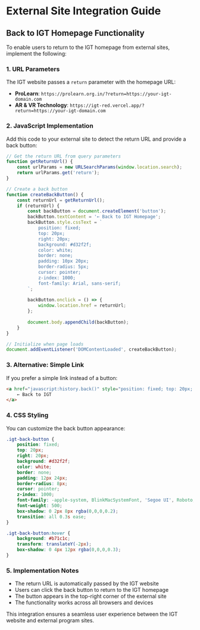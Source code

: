 # External Site Integration Guide

## Back to IGT Homepage Functionality

To enable users to return to the IGT homepage from external sites, implement the following:

### 1. URL Parameters
The IGT website passes a `return` parameter with the homepage URL:
- **ProLearn**: `https://prolearn.org.in/?return=https://your-igt-domain.com`
- **AR & VR Technology**: `https://igt-red.vercel.app/?return=https://your-igt-domain.com`

### 2. JavaScript Implementation
Add this code to your external site to detect the return URL and provide a back button:

```javascript
// Get the return URL from query parameters
function getReturnUrl() {
    const urlParams = new URLSearchParams(window.location.search);
    return urlParams.get('return');
}

// Create a back button
function createBackButton() {
    const returnUrl = getReturnUrl();
    if (returnUrl) {
        const backButton = document.createElement('button');
        backButton.textContent = '← Back to IGT Homepage';
        backButton.style.cssText = `
            position: fixed;
            top: 20px;
            right: 20px;
            background: #d32f2f;
            color: white;
            border: none;
            padding: 10px 20px;
            border-radius: 5px;
            cursor: pointer;
            z-index: 1000;
            font-family: Arial, sans-serif;
        `;
        
        backButton.onclick = () => {
            window.location.href = returnUrl;
        };
        
        document.body.appendChild(backButton);
    }
}

// Initialize when page loads
document.addEventListener('DOMContentLoaded', createBackButton);
```

### 3. Alternative: Simple Link
If you prefer a simple link instead of a button:

```html
<a href="javascript:history.back()" style="position: fixed; top: 20px; right: 20px; background: #d32f2f; color: white; padding: 10px 20px; text-decoration: none; border-radius: 5px;">
    ← Back to IGT
</a>
```

### 4. CSS Styling
You can customize the back button appearance:

```css
.igt-back-button {
    position: fixed;
    top: 20px;
    right: 20px;
    background: #d32f2f;
    color: white;
    border: none;
    padding: 12px 24px;
    border-radius: 8px;
    cursor: pointer;
    z-index: 1000;
    font-family: -apple-system, BlinkMacSystemFont, 'Segoe UI', Roboto, sans-serif;
    font-weight: 500;
    box-shadow: 0 2px 8px rgba(0,0,0,0.2);
    transition: all 0.3s ease;
}

.igt-back-button:hover {
    background: #b71c1c;
    transform: translateY(-2px);
    box-shadow: 0 4px 12px rgba(0,0,0,0.3);
}
```

### 5. Implementation Notes
- The return URL is automatically passed by the IGT website
- Users can click the back button to return to the IGT homepage
- The button appears in the top-right corner of the external site
- The functionality works across all browsers and devices

This integration ensures a seamless user experience between the IGT website and external program sites.
